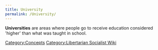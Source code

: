 ```yaml
---
title: University
permalink: /University/
---
```


**Universities** are areas where people go to receive education
considered 'higher' than what was taught in school.

[Category:Concepts](Category:Concepts "wikilink") [Category:Libertarian
Socialist Wiki](Category:Libertarian_Socialist_Wiki "wikilink")
